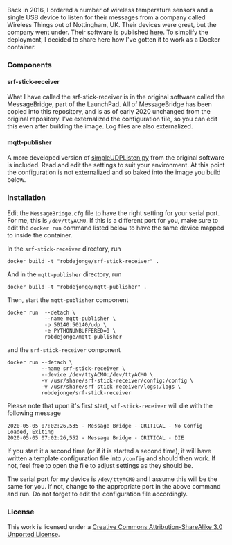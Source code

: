 Back in 2016, I ordered a number of wireless temperature sensors and a single USB device to listen for their messages from a company called Wireless Things out of Nottingham, UK. Their devices were great, but the company went under. Their software is published [here](https://github.com/WirelessThings). To simplify the deployment, I decided to share here how I've gotten it to work as a Docker container.

### Components

#### srf-stick-receiver
What I have called the srf-stick-receiver is in the original software called the MessageBridge, part of the LaunchPad. All of MessageBridge has been copied into this repository, and is as of early 2020 unchanged from the original repository. I've externalized the configuration file, so you can edit this even after building the image. Log files are also externalized.

#### mqtt-publisher
A more developed version of [simpleUDPListen.py](https://github.com/WirelessThings/WirelessThings-LaunchPad/blob/master/Examples/Python%20CLI/simpleUDPListen.py) from the original software is included. Read and edit the settings to suit your environment. At this point the configuration is not externalized and so baked into the image you build below.

### Installation

Edit the `MessageBridge.cfg` file to have the right setting for your serial port. For me, this is `/dev/ttyACM0`. If this is a different port for you, make sure to edit the `docker run` command listed below to have the same device mapped to inside the container.

In the `srf-stick-receiver` directory, run
```
docker build -t "robdejonge/srf-stick-receiver" .
```

And in the `mqtt-publisher` directory, run
```
docker build -t "robdejonge/mqtt-publisher" .
```

Then, start the `mqtt-publisher` component
```
docker run  --detach \
            --name mqtt-publisher \
            -p 50140:50140/udp \
            -e PYTHONUNBUFFERED=0 \
            robdejonge/mqtt-publisher
```
and the `srf-stick-receiver` component
```
docker run --detach \
           --name srf-stick-receiver \
           --device /dev/ttyACM0:/dev/ttyACM0 \
           -v /usr/share/srf-stick-receiver/config:/config \
           -v /usr/share/srf-stick-receiver/logs:/logs \
           robdejonge/srf-stick-receiver 
```

Please note that upon it's first start, `stf-stick-receiver` will die with the following message
```
2020-05-05 07:02:26,535 - Message Bridge - CRITICAL - No Config Loaded, Exiting
2020-05-05 07:02:26,552 - Message Bridge - CRITICAL - DIE
```
If you start it a second time (or if it is started a second time), it will have written a template configuration file into `/config` and should then work. If not, feel free to open the file to adjust settings as they should be. 

The serial port for my device is `/dev/ttyACM0` and I assume this will be the same for you. If not, change to the appropriate port in the above command and run. Do not forget to edit the configuration file accordingly. 

### License

This work is licensed under a [Creative Commons Attribution-ShareAlike 3.0 Unported License](http://creativecommons.org/licenses/by-sa/3.0/).
